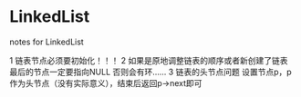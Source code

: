 # LinkedList
notes for LinkedList

1 链表节点必须要初始化！！！
2 如果是原地调整链表的顺序或者新创建了链表 最后的节点一定要指向NULL 否则会有环……
3 链表的头节点问题 设置节点p，p作为头节点（没有实际意义），结束后返回p->next即可
